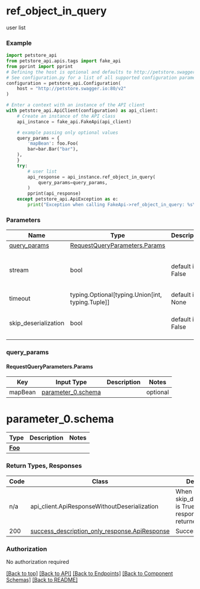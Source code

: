 <a name="top"></a>
# **ref_object_in_query**
<a name="ref_object_in_query"></a>

user list

### Example

```python
import petstore_api
from petstore_api.apis.tags import fake_api
from pprint import pprint
# Defining the host is optional and defaults to http://petstore.swagger.io:80/v2
# See configuration.py for a list of all supported configuration parameters.
configuration = petstore_api.Configuration(
    host = "http://petstore.swagger.io:80/v2"
)

# Enter a context with an instance of the API client
with petstore_api.ApiClient(configuration) as api_client:
    # Create an instance of the API class
    api_instance = fake_api.FakeApi(api_client)

    # example passing only optional values
    query_params = {
        'mapBean': foo.Foo(
        bar=bar.Bar("bar"),
    ),
    }
    try:
        # user list
        api_response = api_instance.ref_object_in_query(
            query_params=query_params,
        )
        pprint(api_response)
    except petstore_api.ApiException as e:
        print("Exception when calling FakeApi->ref_object_in_query: %s\n" % e)
```
### Parameters

Name | Type | Description  | Notes
------------- | ------------- | ------------- | -------------
[query_params](#.RequestQueryParameters) | [RequestQueryParameters.Params](#RequestQueryParameters.Params) | |
stream | bool | default is False | if True then the response.content will be streamed and loaded from a file like object. When downloading a file, set this to True to force the code to deserialize the content to a FileSchema file
timeout | typing.Optional[typing.Union[int, typing.Tuple]] | default is None | the timeout used by the rest client
skip_deserialization | bool | default is False | when True, headers and body will be unset and an instance of api_client.ApiResponseWithoutDeserialization will be returned

### <a id="RequestQueryParameters" >query_params</a>
#### <a id="RequestQueryParameters.Params" >RequestQueryParameters.Params</a>

Key | Input Type | Description  | Notes
------------- | ------------- | ------------- | -------------
mapBean | [parameter_0.schema](#parameter_0.schema) | | optional


# parameter_0.schema
Type | Description  | Notes
------------- | ------------- | -------------
[**Foo**](../../../components/schema/foo.Foo.md) |  | 


### Return Types, Responses

Code | Class | Description
------------- | ------------- | -------------
n/a | api_client.ApiResponseWithoutDeserialization | When skip_deserialization is True this response is returned
200 | [success_description_only_response.ApiResponse](../../../components/responses/success_description_only_response.md) | Success

### Authorization

No authorization required

[[Back to top]](#top) [[Back to API]](../FakeApi.md) [[Back to Endpoints]](../../../../README.md#Endpoints) [[Back to Component Schemas]](../../../../README.md#Component-Schemas) [[Back to README]](../../../../README.md)

